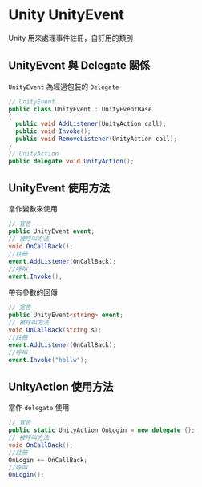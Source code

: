 # Unity UnityEvent

Unity 用來處理事件註冊，自訂用的類別

## UnityEvent 與 Delegate 關係

`UnityEvent` 為經過包裝的 `Delegate`

```C#
// UnityEvent
public class UnityEvent : UnityEventBase
{
  public void AddListener(UnityAction call);
  public void Invoke();
  public void RemoveListener(UnityAction call);
}
// UnityAction 
public delegate void UnityAction();
```

## UnityEvent 使用方法

當作變數來使用<br>
```C#
// 宣告
public UnityEvent event;
// 被呼叫方法
void OnCallBack();
//註冊
event.AddListener(OnCallBack);
//呼叫
event.Invoke();
```

帶有參數的回傳
```C#
// 宣告
public UnityEvent<string> event;
// 被呼叫方法
void OnCallBack(string s);
//註冊
event.AddListener(OnCallBack);
//呼叫
event.Invoke("hollw");
```

## UnityAction 使用方法

當作 `delegate` 使用

```C#
// 宣告
public static UnityAction OnLogin = new delegate {};
// 被呼叫方法
void OnCallBack();
//註冊
OnLogin += OnCallBack;
//呼叫
OnLogin();
```